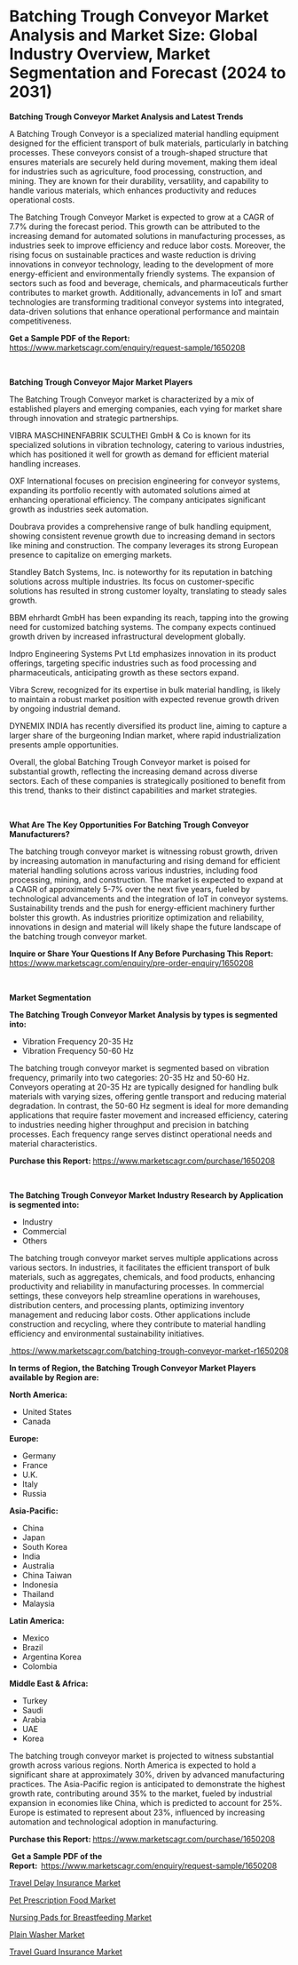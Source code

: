 <p><h1>Batching Trough Conveyor Market Analysis and Market Size: Global Industry Overview, Market Segmentation and Forecast (2024 to 2031)</h1></p><p><strong>Batching Trough Conveyor Market Analysis and Latest Trends</strong></p>
<p><p>A Batching Trough Conveyor is a specialized material handling equipment designed for the efficient transport of bulk materials, particularly in batching processes. These conveyors consist of a trough-shaped structure that ensures materials are securely held during movement, making them ideal for industries such as agriculture, food processing, construction, and mining. They are known for their durability, versatility, and capability to handle various materials, which enhances productivity and reduces operational costs.</p><p>The Batching Trough Conveyor Market is expected to grow at a CAGR of 7.7% during the forecast period. This growth can be attributed to the increasing demand for automated solutions in manufacturing processes, as industries seek to improve efficiency and reduce labor costs. Moreover, the rising focus on sustainable practices and waste reduction is driving innovations in conveyor technology, leading to the development of more energy-efficient and environmentally friendly systems. The expansion of sectors such as food and beverage, chemicals, and pharmaceuticals further contributes to market growth. Additionally, advancements in IoT and smart technologies are transforming traditional conveyor systems into integrated, data-driven solutions that enhance operational performance and maintain competitiveness.</p></p>
<p><strong>Get a Sample PDF of the Report:&nbsp;</strong> <a href="https://www.marketscagr.com/enquiry/request-sample/1650208?utm_campaign=1128&utm_medium=2&utm_source=Github&utm_content=ia&utm_term=26092024&utm_id=batching-trough-conveyor">https://www.marketscagr.com/enquiry/request-sample/1650208</a></p>
<p>&nbsp;</p>
<p><strong>Batching Trough Conveyor Major Market Players</strong></p>
<p><p>The Batching Trough Conveyor market is characterized by a mix of established players and emerging companies, each vying for market share through innovation and strategic partnerships. </p><p>VIBRA MASCHINENFABRIK SCULTHEI GmbH & Co is known for its specialized solutions in vibration technology, catering to various industries, which has positioned it well for growth as demand for efficient material handling increases. </p><p>OXF International focuses on precision engineering for conveyor systems, expanding its portfolio recently with automated solutions aimed at enhancing operational efficiency. The company anticipates significant growth as industries seek automation.</p><p>Doubrava provides a comprehensive range of bulk handling equipment, showing consistent revenue growth due to increasing demand in sectors like mining and construction. The company leverages its strong European presence to capitalize on emerging markets.</p><p>Standley Batch Systems, Inc. is noteworthy for its reputation in batching solutions across multiple industries. Its focus on customer-specific solutions has resulted in strong customer loyalty, translating to steady sales growth.</p><p>BBM ehrhardt GmbH has been expanding its reach, tapping into the growing need for customized batching systems. The company expects continued growth driven by increased infrastructural development globally.</p><p>Indpro Engineering Systems Pvt Ltd emphasizes innovation in its product offerings, targeting specific industries such as food processing and pharmaceuticals, anticipating growth as these sectors expand.</p><p>Vibra Screw, recognized for its expertise in bulk material handling, is likely to maintain a robust market position with expected revenue growth driven by ongoing industrial demand.</p><p>DYNEMIX INDIA has recently diversified its product line, aiming to capture a larger share of the burgeoning Indian market, where rapid industrialization presents ample opportunities.</p><p>Overall, the global Batching Trough Conveyor market is poised for substantial growth, reflecting the increasing demand across diverse sectors. Each of these companies is strategically positioned to benefit from this trend, thanks to their distinct capabilities and market strategies.</p></p>
<p>&nbsp;</p>
<p><strong>What Are The Key Opportunities For Batching Trough Conveyor Manufacturers?</strong></p>
<p><p>The batching trough conveyor market is witnessing robust growth, driven by increasing automation in manufacturing and rising demand for efficient material handling solutions across various industries, including food processing, mining, and construction. The market is expected to expand at a CAGR of approximately 5-7% over the next five years, fueled by technological advancements and the integration of IoT in conveyor systems. Sustainability trends and the push for energy-efficient machinery further bolster this growth. As industries prioritize optimization and reliability, innovations in design and material will likely shape the future landscape of the batching trough conveyor market.</p></p>
<p><strong>Inquire or Share Your Questions If Any Before Purchasing This Report:</strong> <a href="https://www.marketscagr.com/enquiry/pre-order-enquiry/1650208?utm_campaign=1128&utm_medium=2&utm_source=Github&utm_content=ia&utm_term=26092024&utm_id=batching-trough-conveyor">https://www.marketscagr.com/enquiry/pre-order-enquiry/1650208</a></p>
<p>&nbsp;</p>
<p><strong>Market Segmentation</strong></p>
<p><strong>The Batching Trough Conveyor Market Analysis by types is segmented into:</strong></p>
<p><ul><li>Vibration Frequency 20-35 Hz</li><li>Vibration Frequency 50-60 Hz</li></ul></p>
<p><p>The batching trough conveyor market is segmented based on vibration frequency, primarily into two categories: 20-35 Hz and 50-60 Hz. Conveyors operating at 20-35 Hz are typically designed for handling bulk materials with varying sizes, offering gentle transport and reducing material degradation. In contrast, the 50-60 Hz segment is ideal for more demanding applications that require faster movement and increased efficiency, catering to industries needing higher throughput and precision in batching processes. Each frequency range serves distinct operational needs and material characteristics.</p></p>
<p><strong>Purchase this Report:&nbsp;</strong><a href="https://www.marketscagr.com/purchase/1650208?utm_campaign=1128&utm_medium=2&utm_source=Github&utm_content=ia&utm_term=26092024&utm_id=batching-trough-conveyor">https://www.marketscagr.com/purchase/1650208</a></p>
<p>&nbsp;</p>
<p><strong>The Batching Trough Conveyor Market Industry Research by Application is segmented into:</strong></p>
<p><ul><li>Industry</li><li>Commercial</li><li>Others</li></ul></p>
<p><p>The batching trough conveyor market serves multiple applications across various sectors. In industries, it facilitates the efficient transport of bulk materials, such as aggregates, chemicals, and food products, enhancing productivity and reliability in manufacturing processes. In commercial settings, these conveyors help streamline operations in warehouses, distribution centers, and processing plants, optimizing inventory management and reducing labor costs. Other applications include construction and recycling, where they contribute to material handling efficiency and environmental sustainability initiatives.</p></p>
<p><a href="https://www.marketscagr.com/batching-trough-conveyor-market-r1650208?utm_campaign=1128&utm_medium=2&utm_source=Github&utm_content=ia&utm_term=26092024&utm_id=batching-trough-conveyor">&nbsp;https://www.marketscagr.com/batching-trough-conveyor-market-r1650208</a></p>
<p><strong>In terms of Region, the Batching Trough Conveyor Market Players available by Region are:</strong></p>
<p>
    <p> <strong> North America: </strong>
        <ul>
            <li>United States</li>
            <li>Canada</li>
        </ul>
        </p> 
    <p> <strong> Europe: </strong>
        <ul>
            <li>Germany</li>
            <li>France</li>
            <li>U.K.</li>
            <li>Italy</li>
            <li>Russia</li>
        </ul>
        </p> 
    <p> <strong> Asia-Pacific: </strong>
        <ul>
            <li>China</li>
            <li>Japan</li>
            <li>South Korea</li>
            <li>India</li>
            <li>Australia</li>
            <li>China Taiwan</li>
            <li>Indonesia</li>
            <li>Thailand</li>
            <li>Malaysia</li>
        </ul>
        </p> 
    <p> <strong> Latin America: </strong>
        <ul>
            <li>Mexico</li>
            <li>Brazil</li>
            <li>Argentina Korea</li>
            <li>Colombia</li>
        </ul>
        </p> 
    <p> <strong> Middle East & Africa: </strong>
        <ul>
            <li>Turkey</li>
            <li>Saudi</li>
            <li>Arabia</li>
            <li>UAE</li>
            <li>Korea</li>
        </ul>
    </p>
    </p>
<p><p>The batching trough conveyor market is projected to witness substantial growth across various regions. North America is expected to hold a significant share at approximately 30%, driven by advanced manufacturing practices. The Asia-Pacific region is anticipated to demonstrate the highest growth rate, contributing around 35% to the market, fueled by industrial expansion in economies like China, which is predicted to account for 25%. Europe is estimated to represent about 23%, influenced by increasing automation and technological adoption in manufacturing.</p></p>
<p><strong>Purchase this Report: </strong><a href="https://www.marketscagr.com/purchase/1650208?utm_campaign=1128&utm_medium=2&utm_source=Github&utm_content=ia&utm_term=26092024&utm_id=batching-trough-conveyor">https://www.marketscagr.com/purchase/1650208</a></p>
<p>&nbsp;<strong>Get a Sample PDF of the Report:&nbsp;&nbsp;</strong><a href="https://www.marketscagr.com/enquiry/request-sample/1650208?utm_campaign=1128&utm_medium=2&utm_source=Github&utm_content=ia&utm_term=26092024&utm_id=batching-trough-conveyor">https://www.marketscagr.com/enquiry/request-sample/1650208</a></p>
<p><strong></strong></p>
<p><p><a href="https://www.linkedin.com/pulse/global-travel-delay-insurance-market-size-expected-experience-mo9vc?trackingId=olsVwtvrRRaVfY5wAO2cGA%3D%3D&utm_campaign=1128&utm_medium=2&utm_source=Github&utm_content=ia&utm_term=26092024&utm_id=batching-trough-conveyor">Travel Delay Insurance Market</a></p><p><a href="https://issuu.com/reportprime-2/docs/pet-prescription-food-market-size-2_e511b93f7d6c50?utm_campaign=1128&utm_medium=2&utm_source=Github&utm_content=ia&utm_term=26092024&utm_id=batching-trough-conveyor">Pet Prescription Food Market</a></p><p><a href="https://www.linkedin.com/pulse/nursing-pads-breastfeeding-market-trends-regional-insights-89rte?trackingId=d%2BZoFJ1YT5mQyXZg57KWIg%3D%3D&utm_campaign=1128&utm_medium=2&utm_source=Github&utm_content=ia&utm_term=26092024&utm_id=batching-trough-conveyor">Nursing Pads for Breastfeeding Market</a></p><p><a href="https://issuu.com/reportprime-2/docs/plain-washer-market-size-2030.pptx_f076f747684a42?utm_campaign=1128&utm_medium=2&utm_source=Github&utm_content=ia&utm_term=26092024&utm_id=batching-trough-conveyor">Plain Washer Market</a></p><p><a href="https://www.linkedin.com/pulse/travel-guard-insurance-market-share-analysis-growth-trends-ea1fc?trackingId=av5nABwkSKmbToxtWxcARQ%3D%3D&utm_campaign=1128&utm_medium=2&utm_source=Github&utm_content=ia&utm_term=26092024&utm_id=batching-trough-conveyor">Travel Guard Insurance Market</a></p></p>